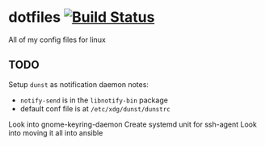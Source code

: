 # dotfiles [![Build Status][ci-image]][ci-url]
All of my config files for linux


## TODO
Setup `dunst` as notification daemon
notes:
  - `notify-send` is in the `libnotify-bin` package
  - default conf file is at `/etc/xdg/dunst/dunstrc`

Look into gnome-keyring-daemon
Create systemd unit for ssh-agent
Look into moving it all into ansible

[ci-url]: https://github.com/gurpreetatwal/dotfiles/actions
[ci-image]: https://github.com/gurpreetatwal/dotfiles/actions/workflows/ci.yml/badge.svg
